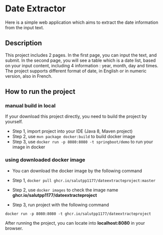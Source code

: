 # Date Extractor

Here is a simple web application which aims to extract the date information from the input text. 

## Description 
This project includes 2 pages.
In the first page, you can input the text, and submit.
In the second page, you will see a table which is a date list, based on your input content, including 4 information : year, month, day and times.
The project supports different format of date, in English or in numeric version, also in French.

## How to run the project
### manual build in local
If your download this project directly, you need to build the project by yourself.
* Step 1, import project into your IDE (Java 8, Maven project)
* Step 2, use `mvn package docker:build` to build docker image
* Step 3, use `docker run -p 8080:8080 -t springboot/demo` to run your image in docker

### using downloaded docker image 
* You can download the docker image by the following command 
  
* Step 1, `docker pull ghcr.io/salutpp1177/dateextracteproject:master`
* Step 2, use `docker images` to check the image name <b>ghcr.io/salutpp1177/dateextracteproject </b>
* Step 3, run project with the following command

`docker run -p 8080:8080 -t ghcr.io/salutpp1177/dateextracteproject`

After running the project, you can locate into <b>localhost:8080</b> in your browser.
